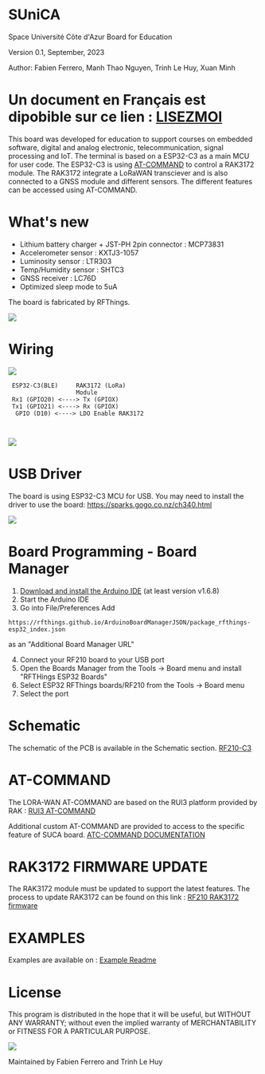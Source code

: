 # SUniCA
Space Université Côte d'Azur Board for Education

Version 0.1, September, 2023

Author: Fabien Ferrero, Manh Thao Nguyen, Trinh Le Huy, Xuan Minh

# Un document en Français est dipobible sur ce lien : [LISEZMOI](LISEZMOI.md)

This board was developed for education to support courses on embedded software, digital and analog electronic, telecommunication, signal processing and IoT.
The terminal is based on a ESP32-C3 as a main MCU for user code. The ESP32-C3 is using [AT-COMMAND](#AT-COMMAND) to control a RAK3172 module.
The RAK3172 integrate a LoRaWAN transciever and is also connected to a GNSS module and different sensors.
The different features can be accessed using AT-COMMAND. 

# What's new
- Lithium battery charger + JST-PH 2pin connector : MCP73831
- Accelerometer sensor : KXTJ3-1057
- Luminosity sensor : LTR303
- Temp/Humidity sensor : SHTC3
- GNSS receiver : LC76D
- Optimized sleep mode to 5uA

The board is fabricated by RFThings.

<img src="https://github.com/FabienFerrero/SUniCA/blob/main/Document/pic/bot.jpg">

# Wiring

<img src="https://github.com/FabienFerrero/SUniCA/blob/main/Document/pic/bloc.jpg">


```
 ESP32-C3(BLE)     RAK3172 (LoRa)         
                   Module
 Rx1 (GPIO20) <----> Tx (GPIOX)          
 Tx1 (GPIO21) <----> Rx (GPIOX)          
  GPIO (D10) <----> LDO Enable RAK3172          

 
 ```
 
 <img src="https://github.com/FabienFerrero/SUniCA/blob/main/Document/pic/top.jpg">
 
 
# USB Driver
The board is using ESP32-C3 MCU for USB. You may need to install the driver to use the board:
https://sparks.gogo.co.nz/ch340.html


<img src="https://github.com/FabienFerrero/SUniCA/blob/main/Document/pic/usb.jpg">



# Board Programming - Board Manager

 1. [Download and install the Arduino IDE](https://www.arduino.cc/en/Main/Software) (at least version v1.6.8)
 2. Start the Arduino IDE
 3. Go into File/Preferences
  Add 
 ```
https://rfthings.github.io/ArduinoBoardManagerJSON/package_rfthings-esp32_index.json
 ```
 as an "Additional Board Manager URL"
 
 4. Connect your RF210 board to your USB port
 5. Open the Boards Manager from the Tools -> Board menu and install "RFTHings ESP32 Boards"
 6. Select ESP32 RFThings boards/RF210 from the Tools -> Board menu
 7. Select the port

# Schematic

The schematic of the PCB is available in the Schematic section.
[RF210-C3](https://github.com/FabienFerrero/SUniCA/blob/main/Schematic/RF210C-SUNICA.pdf)


# AT-COMMAND

The LORA-WAN AT-COMMAND are based on the RUI3 platform provided by RAK : [RUI3 AT-COMMAND](https://docs.rakwireless.com/RUI3/Serial-Operating-Modes/AT-Command-Manual/#content)

Additional custom AT-COMMAND are provided to access to the specific feature of SUCA board. [ATC-COMMAND DOCUMENTATION](https://github.com/FabienFerrero/SUniCA/blob/main/ATC_command.md)


# RAK3172 FIRMWARE UPDATE

The RAK3172 module must be updated to support the latest features.
The process to update RAK3172 can be found on this link : [RF210 RAK3172 firmware](https://github.com/XuanMinh201/RF210/tree/main)

# EXAMPLES

Examples are available on : [Example Readme](https://github.com/FabienFerrero/SUniCA/blob/main/Examples/README.md)

# License


This program is distributed in the hope that it will be useful, but WITHOUT ANY WARRANTY; without even the implied warranty of MERCHANTABILITY or FITNESS FOR A PARTICULAR PURPOSE.

<img src="https://github.com/FabienFerrero/UCA21/blob/main/Doc/Pictures/UCA_logo.png">

Maintained by Fabien Ferrero and Trinh Le Huy
